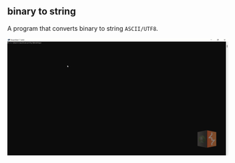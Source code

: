 ## binary to string

A program that converts binary to string `ASCII/UTF8`.

![](https://github.com/nu11secur1ty/Python/blob/master/Python3/binary-to-string/Docs/binary-to-string.gif)
